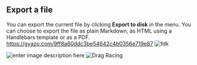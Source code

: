 ## Export a file

You can export the current file by clicking **Export to disk** in the menu. You can choose to export the file as plain Markdown, as HTML using a Handlebars template or as a PDF.
https://gyazo.com/9ff8a60ddc3be54642c4b0356e719e87
![fdk](https://gyazo.com/9ff8a60ddc3be54642c4b0356e719e87)


![enter image description here](https://photos.app.goo.gl/gNfSGGkcyDN3Bb2e6)
![Drag Racing](Dragster.jpg)
